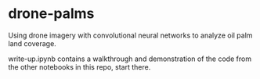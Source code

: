 # drone-palms
Using drone imagery with convolutional neural networks to analyze oil palm land coverage.

write-up.ipynb contains a walkthrough and demonstration of the code from the other notebooks in this repo, start there.




